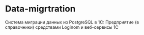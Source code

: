 # Data-migrtration
Система миграции данных из PostgreSQL в 1С: Предприятие (в справочники) средствами Loginom и веб-сервисы 1С
